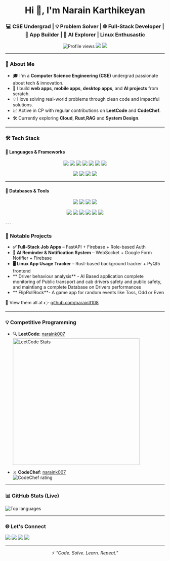 <h1 align="center">Hi 👋, I'm Narain Karthikeyan</h1>
<h3 align="center">💻 CSE Undergrad | 💡 Problem Solver | 🌐 Full-Stack Developer | 📱 App Builder | 🤖 AI Explorer | Linux Enthusastic</h3>

<p align="center">
  <img src="https://komarev.com/ghpvc/?username=narain3108&label=Profile%20views&color=0e75b6&style=flat" alt="Profile views" />
  <img src="https://img.shields.io/github/followers/narain3108?label=Followers&style=social" />
  <img src="https://img.shields.io/github/contributions/narain3108?color=green&label=2024%20Contributions" />
</p>

---

### 🚀 About Me

- 🎓 I'm a **Computer Science Engineering (CSE)** undergrad passionate about tech & innovation.
- 🧠 I build **web apps**, **mobile apps**, **desktop apps**, and **AI projects** from scratch.
- 💡 I love solving real-world problems through clean code and impactful solutions.
- 📈 Active in CP with regular contributions on **LeetCode** and **CodeChef**.
- 🛠️ Currently exploring **Cloud**, **Rust**,**RAG** and **System Design**.

---

### 🛠️ Tech Stack

#### 💬 Languages & Frameworks
<p align="center">
  <img src="https://img.shields.io/badge/Python-3776AB?style=for-the-badge&logo=python&logoColor=white" />
  <img src="https://img.shields.io/badge/Java-ED8B00?style=for-the-badge&logo=java&logoColor=white" />
  <img src="https://img.shields.io/badge/Kotlin-7F52FF?style=for-the-badge&logo=kotlin&logoColor=white" />
  <img src="https://img.shields.io/badge/C-A8B9CC?style=for-the-badge&logo=c&logoColor=black" />
  <img src="https://img.shields.io/badge/React_Native-20232A?style=for-the-badge&logo=react&logoColor=61DAFB" />
  <img src="https://img.shields.io/badge/Node.js-339933?style=for-the-badge&logo=node.js&logoColor=white" />
  <img src="https://img.shields.io/badge/RAG-AI%20Driven%20Search-blueviolet?style=for-the-badge" />
</p>

<p align="center">
  <img src="https://img.shields.io/badge/React-61DAFB?style=for-the-badge&logo=react&logoColor=black" />
  <img src="https://img.shields.io/badge/Next.js-000000?style=for-the-badge&logo=next.js&logoColor=white" />
  <img src="https://img.shields.io/badge/FastAPI-009688?style=for-the-badge&logo=fastapi&logoColor=white" />
  <img src="https://img.shields.io/badge/Django-092E20?style=for-the-badge&logo=django&logoColor=white" />
</p>

---

#### 💾 Databases & Tools
<p align="center">
  <img src="https://img.shields.io/badge/Firebase-FFCA28?style=for-the-badge&logo=firebase&logoColor=black" />
  <img src="https://img.shields.io/badge/MongoDB-47A248?style=for-the-badge&logo=mongodb&logoColor=white" />
  <img src="https://img.shields.io/badge/Supabase-3ECF8E?style=for-the-badge&logo=supabase&logoColor=white" />
  <img src="https://img.shields.io/badge/PostgreSQL-4169E1?style=for-the-badge&logo=postgresql&logoColor=white" />
</p>

<p align="center">
  <img src="https://img.shields.io/badge/Git-F05032?style=for-the-badge&logo=git&logoColor=white" />
  <img src="https://img.shields.io/badge/GitHub-181717?style=for-the-badge&logo=github&logoColor=white" />
  <img src="https://img.shields.io/badge/Docker-2496ED?style=for-the-badge&logo=docker&logoColor=white" />
  <img src="https://img.shields.io/badge/Linux-FCC624?style=for-the-badge&logo=linux&logoColor=black" />
  <img src="https://img.shields.io/badge/Postman-FF6C37?style=for-the-badge&logo=postman&logoColor=white" />
  <img src="https://img.shields.io/badge/VS_Code-007ACC?style=for-the-badge&logo=visual-studio-code&logoColor=white" />
</p>
---

### 📱 Notable Projects

- **✅ Full-Stack Job Apps** – FastAPI + Firebase + Role-based Auth
- **🧠 AI Reminder & Notification System** – WebSocket + Google Form Notifier + Firebase
- **🖥️ Linux App Usage Tracker** – Rust-based background tracker + PyQt5 frontend
- **  Driver behaviour analysis** - AI Based application complete monitoring of Public transport and cab drivers safety and public safety, and maintiang a complete Database on Drivers performances
- ** FlipRollRock**- A game app for random events like Toss, Odd or Even







  

🔗 View them all at 👉 [github.com/narain3108](https://github.com/narain3108)

---

### 💡 Competitive Programming

- 🔍 **LeetCode**: [naraink007](https://leetcode.com/naraink007)  
  <img src="https://leetcard.jacoblin.cool/naraink007?theme=light&font=Fira%20Code&ext=heatmap" alt="LeetCode Stats" width="400" />

- ⚔️ **CodeChef**: [naraink007](https://www.codechef.com/users/naraink007)  
  <img src="https://cp-logo.vercel.app/codechef/naraink007" alt="CodeChef rating" />

---

### 📊 GitHub Stats (Live)

<p>
  <img src="https://github-readme-stats.vercel.app/api/top-langs/?username=narain3108&layout=compact&theme=radical" alt="Top languages" />
</p>

---

### 🌐 Let's Connect

<p>
  <a href="mailto:narain@example.com"><img src="https://img.shields.io/badge/Gmail-D14836?style=for-the-badge&logo=gmail&logoColor=white" /></a>
  <a href="https://www.linkedin.com/in/narainkarthikeyan/"><img src="https://img.shields.io/badge/LinkedIn-0077B5?style=for-the-badge&logo=linkedin&logoColor=white" /></a>
  <a href="https://leetcode.com/naraink007"><img src="https://img.shields.io/badge/LeetCode-FFA116?style=for-the-badge&logo=leetcode&logoColor=black" /></a>
  <a href="https://www.codechef.com/users/naraink007"><img src="https://img.shields.io/badge/CodeChef-5B4638?style=for-the-badge&logo=codechef&logoColor=white" /></a>
</p>

---
<p align="center">
  ⚡ <i>"Code. Solve. Learn. Repeat."</i>
</p>
